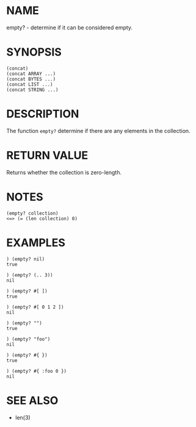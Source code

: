 # NAME
empty? - determine if it can be considered empty.

# SYNOPSIS

    (concat)
    (concat ARRAY ...)
    (concat BYTES ...)
    (concat LIST ...)
    (concat STRING ...)

# DESCRIPTION
The function `empty?` determine if there are any elements in the collection.

# RETURN VALUE
Returns whether the collection is zero-length.

# NOTES

    (empty? collection)
    <=> (= (len collection) 0)

# EXAMPLES

    ) (empty? nil)
    true
    
    ) (empty? (.. 3))
    nil

    ) (empty? #[ ])
    true
    
    ) (empty? #[ 0 1 2 ])
    nil

    ) (empty? "")
    true
    
    ) (empty? "foo")
    nil

    ) (empty? #{ })
    true
    
    ) (empty? #{ :foo 0 })
    nil

# SEE ALSO
- len(3)
